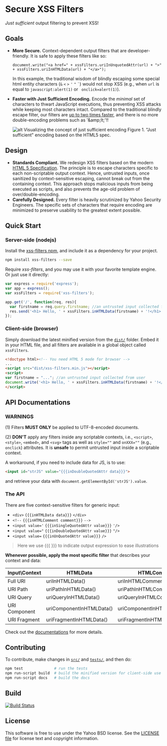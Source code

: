 Secure XSS Filters
=================
*Just sufficient* output filtering to prevent XSS!

## Goals

- **More Secure.** Context-dependent output filters that are developer-friendly. It is safe to apply these filters like so: 

  `document.write("<a href=" + xssFilters.uriInUnquotedAttr(url) + ">" + xssFilters.uriInHTMLData(url) + "</a>");`

  In this example, the traditional wisdom of blindly escaping some special html entity characters (`&` `<` `>` `'` `"` `` ` ``) would not stop XSS (e.g., when `url` is equal to `javascript:alert(1)` or ` onclick=alert(1)`).

- **Faster with Just Sufficient Encoding.** Encode the *minimal* set of characters to thwart JavaScript executions, thus preventing XSS attacks while keeping most characters intact. Compared to the traditional blindly escape filter, our filters are [up to two times faster](http://jsperf.com/context-sensitive-vs-blindly-escape), and there is no more double-encoding problems such as '&amp;amp;lt;'!!

  ![alt Visualizing the concept of just sufficient encoding](https://ierg4210.github.io/web/images/xss-filters/xss-filters.png)
  Figure 1. "Just sufficient" encoding based on the HTML5 spec.

## Design

- **Standards Compliant.** We redesign XSS filters based on the modern [HTML 5 Specification](https://html.spec.whatwg.org/multipage/syntax.html#syntax). The principle is to escape characters specific to each non-scriptable output context. Hence, untrusted inputs, once sanitized by context-sensitive escaping, cannot break out from the containing context. This approach stops malicious inputs from being executed as scripts, and also prevents the age-old problem of over/double-encoding.
- **Carefully Designed.** Every filter is heavily scrutinized by Yahoo Security Engineers. The specific sets of characters that require encoding are minimized to preserve usability to the greatest extent possible.

## Quick Start

### Server-side (nodejs)

Install the [xss-filters npm](https://www.npmjs.com/package/xss-filters), and include it as a dependency for your project.
```sh
npm install xss-filters --save
```

Require *xss-filters*, and you may use it with your favorite template engine. Or just use it directly:

```javascript
var express = require('express');
var app = express();
var xssFilters = require('xss-filters');

app.get('/', function(req, res){
  var firstname = req.query.firstname; //an untrusted input collected from user
  res.send('<h1> Hello, ' + xssFilters.inHTMLData(firstname) + '!</h1>');
});
```

### Client-side (browser)

Simply download the latest minified version from the [`dist/`](./dist) folder. Embed it in your HTML file, and all filters are available in a global object called `xssFilters`.

```html
<!doctype html><!-- You need HTML 5 mode for browser -->
...
<script src="dist/xss-filters.min.js"></script>
<script>
var firstname = "..."; //an untrusted input collected from user
document.write('<h1> Hello, ' + xssFilters.inHTMLData(firstname) + '!</h1>')
</script>
```

API Documentations
-------

### WARNINGS

(1) Filters **MUST ONLY** be applied to UTF-8-encoded documents.

(2) **DON'T** apply any filters inside any scriptable contexts, i.e., `<script>`, `<style>`, `<embed>`, and `<svg>` tags as well as `style=""` and `onXXX=""` (e.g., `onclick`) attributes. It is **unsafe** to permit untrusted input inside a scriptable context. 

A workaround, if you need to include data for JS, is to use:
```html
<input id="strJS" value="{{{inDoubleQuotedAttr data}}}">
```
and retrieve your data with `document.getElementById('strJS').value`.

### The API

There are five context-sensitive filters for generic input:
 - `<div>` `{{{inHTMLData data}}}` `</div>`
 - `<!--` `{{{inHTMLComment comment}}}` `-->`
 - `<input value='` `{{{inSingleQuotedAttr value}}}` `'/>`
 - `<input value="` `{{{inDoubleQuotedAttr value}}}` `"/>`
 - `<input value=` `{{{inUnQuotedAttr value}}}` `/>`

> Here we use {{{ }}} to indicate output expression to ease illustrations

**Whenever possible, apply the most specific filter** that describes your context and data:

| Input\Context | HTMLData | HTMLComment | SingleQuotedAttr | DoubleQuotedAttr | UnQuotedAttr |
| -------- | -------- | -------- | -------- | -------- | -------- |
| Full URI | uriInHTMLData() | uriInHTMLComment() | uriInSingleQuotedAttr() | uriInDoubleQuotedAttr() | uriInUnQuotedAttr() |
| URI Path | uriPathInHTMLData() | uriPathInHTMLComment() | uriPathInSingleQuotedAttr() | uriPathInDoubleQuotedAttr() | uriPathInUnQuotedAttr() |
| URI Query | uriQueryInHTMLData() | uriQueryInHTMLComment() | uriQueryInSingleQuotedAttr() | uriQueryInDoubleQuotedAttr() | uriQueryInUnQuotedAttr() |
| URI Component | uriComponentInHTMLData() | uriComponentInHTMLComment() | uriComponentInSingleQuotedAttr() | uriComponentInDoubleQuotedAttr() | uriComponentInUnQuotedAttr() |
| URI Fragment | uriFragmentInHTMLData() | uriFragmentInHTMLComment() | uriFragmentInSingleQuotedAttr() | uriFragmentInDoubleQuotedAttr() | uriFragmentInUnQuotedAttr() |

Check out the [documentations](../../wiki) for more details.



Contributing
-------
To contribute, make changes in [`src/`](./src) and [`tests/`](./tests), and then do:
```sh
npm test              # run the tests
npm run-script build  # build the minified version for client-side use
npm run-script docs   # build the docs
```

Build
-----
[![Build Status](https://travis-ci.org/yahoo/xss-filters.svg?branch=master)](https://travis-ci.org/yahoo/xss-filters)

License
-------

This software is free to use under the Yahoo BSD license.
See the [LICENSE file](./LICENSE) for license text and copyright information.
